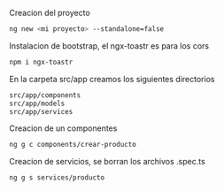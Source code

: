 Creacion del proyecto 
```bash
ng new <mi proyecto> --standalone=false
```

Instalacion de bootstrap, el ngx-toastr es para los cors
```bash
npm i ngx-toastr
```

En la carpeta src/app creamos los siguientes directorios
```bash
src/app/components
src/app/models
src/app/services
```

Creacion de un componentes
```bash
ng g c components/crear-producto
```

Creacion de servicios, se borran los archivos .spec.ts
```bash
ng g s services/producto
```


